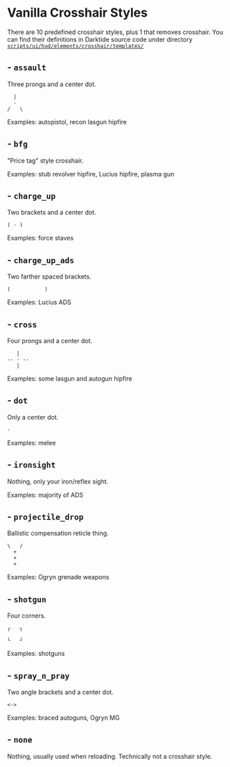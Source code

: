 # Vanilla Crosshair Styles

There are 10 predefined crosshair styles, plus 1 that removes crosshair. You can find their definitions in Darktide source code under directory [`scripts/ui/hud/elements/crosshair/templates/`](https://github.com/Aussiemon/Darktide-Source-Code/tree/master/scripts/ui/hud/elements/crosshair/templates)

## - `assault`
Three prongs and a center dot.
```
  |
  ·
/   \
```

Examples: autopistol, recon lasgun hipfire

## - `bfg`
"Price tag" style crosshair.

Examples: stub revolver hipfire, Lucius hipfire, plasma gun

## - `charge_up`
Two brackets and a center dot.
```
( · )
```

Examples: force staves

## - `charge_up_ads`
Two farther spaced brackets.
```
(           )
```

Examples: Lucius ADS

## - `cross`
Four prongs and a center dot.
```
   |
-- · --
   |
```

Examples: some lasgun and autogun hipfire

## - `dot`
Only a center dot.
```
·
```

Examples: melee

## - `ironsight`
Nothing, only your iron/reflex sight.

Examples: majority of ADS

## - `projectile_drop`
Ballistic compensation reticle thing.
```
\   /
  +
  +
  +
```

Examples: Ogryn grenade weapons

## - `shotgun`
Four corners.
```
┌   ┐

└   ┘
```

Examples: shotguns

## - `spray_n_pray`
Two angle brackets and a center dot.
```
<·>
```

Examples: braced autoguns, Ogryn MG

## - `none`
Nothing, usually used when reloading. Technically not a crosshair style.
